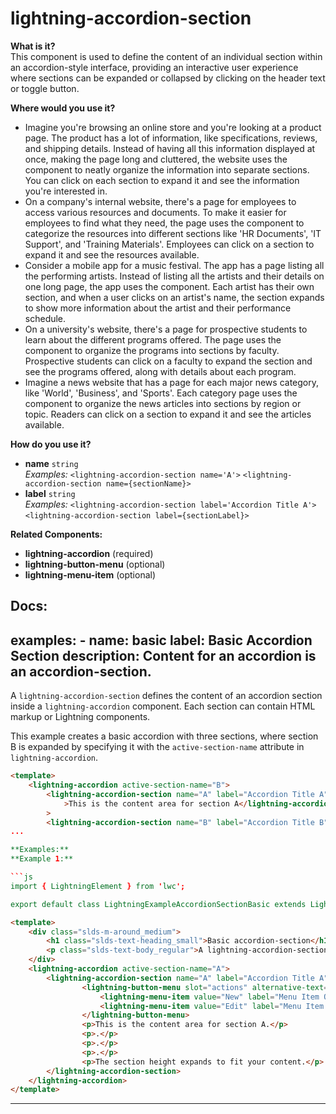 # lightning-accordion-section

**What is it?**  
This component is used to define the content of an individual section within an accordion-style interface, providing an interactive user experience where sections can be expanded or collapsed by clicking on the header text or toggle button.

**Where would you use it?**
- Imagine you're browsing an online store and you're looking at a product page. The product has a lot of information, like specifications, reviews, and shipping details. Instead of having all this information displayed at once, making the page long and cluttered, the website uses the <lightning-accordion-section> component to neatly organize the information into separate sections. You can click on each section to expand it and see the information you're interested in.
- On a company's internal website, there's a page for employees to access various resources and documents. To make it easier for employees to find what they need, the page uses the <lightning-accordion-section> component to categorize the resources into different sections like 'HR Documents', 'IT Support', and 'Training Materials'. Employees can click on a section to expand it and see the resources available.
- Consider a mobile app for a music festival. The app has a page listing all the performing artists. Instead of listing all the artists and their details on one long page, the app uses the <lightning-accordion-section> component. Each artist has their own section, and when a user clicks on an artist's name, the section expands to show more information about the artist and their performance schedule.
- On a university's website, there's a page for prospective students to learn about the different programs offered. The page uses the <lightning-accordion-section> component to organize the programs into sections by faculty. Prospective students can click on a faculty to expand the section and see the programs offered, along with details about each program.
- Imagine a news website that has a page for each major news category, like 'World', 'Business', and 'Sports'. Each category page uses the <lightning-accordion-section> component to organize the news articles into sections by region or topic. Readers can click on a section to expand it and see the articles available.

**How do you use it?**
- **name** `string`  
  _Examples:_
    `<lightning-accordion-section name='A'>`
    `<lightning-accordion-section name={sectionName}>`
- **label** `string`  
  _Examples:_
    `<lightning-accordion-section label='Accordion Title A'>`
    `<lightning-accordion-section label={sectionLabel}>`

**Related Components:**
- **lightning-accordion** (required)
- **lightning-button-menu** (optional)
- **lightning-menu-item** (optional)

**Docs:**
---
examples:
    - name: basic
      label: Basic Accordion Section
      description: Content for an accordion is an accordion-section.
---

A `lightning-accordion-section` defines the content of an accordion section inside a `lightning-accordion` component.
Each section can contain HTML markup or Lightning components.

This example creates a basic accordion with three sections, where section B is
expanded by specifying it with the `active-section-name` attribute in `lightning-accordion`.

```html
<template>
    <lightning-accordion active-section-name="B">
        <lightning-accordion-section name="A" label="Accordion Title A"
            >This is the content area for section A</lightning-accordion-section
        >
        <lightning-accordion-section name="B" label="Accordion Title B"
...

**Examples:**
**Example 1:**

```js
import { LightningElement } from 'lwc';

export default class LightningExampleAccordionSectionBasic extends LightningElement {}

```

```html
<template>
    <div class="slds-m-around_medium">
        <h1 class="slds-text-heading_small">Basic accordion-section</h1>
        <p class="slds-text-body_regular">A lightning-accordion-section component is a single section that’s nested in a lightning-accordion component. You can't use this component on its own. This example creates a basic accordion with one section.</p>
    </div>
    <lightning-accordion active-section-name="A">
        <lightning-accordion-section name="A" label="Accordion Title A">
                <lightning-button-menu slot="actions" alternative-text="Show menu" icon-size="x-small" menu-alignment="auto">
                    <lightning-menu-item value="New" label="Menu Item One"></lightning-menu-item>
                    <lightning-menu-item value="Edit" label="Menu Item Two"></lightning-menu-item>
                </lightning-button-menu>
                <p>This is the content area for section A.</p>
                <p>.</p>
                <p>.</p>
                <p>.</p>
                <p>The section height expands to fit your content.</p>
        </lightning-accordion-section>
    </lightning-accordion>
</template>

```

---
